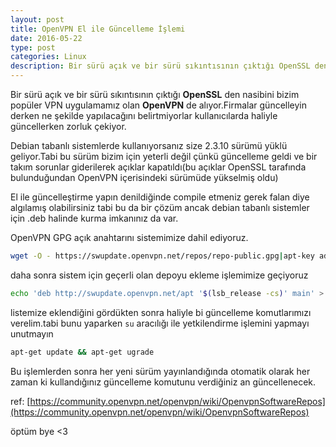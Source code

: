 ```yaml
---
layout: post
title: OpenVPN El ile Güncelleme İşlemi
date: 2016-05-22
type: post
categories: Linux
description: Bir sürü açık ve bir sürü sıkıntısının çıktığı OpenSSL den nasibini bizim
---
```


Bir sürü açık ve bir sürü sıkıntısının çıktığı **OpenSSL** den nasibini bizim popüler VPN uygulamamız olan **OpenVPN** de alıyor.Firmalar güncelleyin derken ne şekilde yapılacağını belirtmiyorlar kullanıcılarda haliyle güncellerken zorluk çekiyor.

Debian tabanlı sistemlerde kullanıyorsanız size 2.3.10 sürümü yüklü geliyor.Tabi bu sürüm bizim için yeterli değil çünkü güncelleme geldi ve bir takım sorunlar giderilerek açıklar kapatıldı(bu açıklar OpenSSL tarafında bulunduğundan OpenVPN içerisindeki sürümüde yükselmiş oldu)

El ile güncelleştirme yapın denildiğinde compile etmeniz gerek falan diye algılamış olabilirsiniz tabi bu da bir çözüm ancak debian tabanlı sistemler için .deb halinde kurma imkanınız da var.

OpenVPN GPG açık anahtarını sistemimize dahil ediyoruz.

```bash
wget -O - https://swupdate.openvpn.net/repos/repo-public.gpg|apt-key add -
```

daha sonra sistem için geçerli olan depoyu ekleme işlemimize geçiyoruz

```bash
echo 'deb http://swupdate.openvpn.net/apt '$(lsb_release -cs)' main' > /etc/apt/sources.list.d/swupdate.openvpn.net.list
```

listemize eklendiğini gördükten sonra haliyle bi güncelleme komutlarımızı verelim.tabi bunu yaparken `su` aracılığı ile yetkilendirme işlemini yapmayı unutmayın

```bash
apt-get update && apt-get ugrade
```

Bu işlemlerden sonra her yeni sürüm yayınlandığında otomatik olarak her zaman ki kullandığınız güncelleme komutunu verdiğiniz an güncellenecek.

ref: [https://community.openvpn.net/openvpn/wiki/OpenvpnSoftwareRepos](https://community.openvpn.net/openvpn/wiki/OpenvpnSoftwareRepos)

öptüm bye <3

